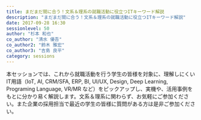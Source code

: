 ```yaml
---
title: まだまだ間に合う！文系＆理系の就職活動に役立つITキーワード解説
description: "まだまだ間に合う！文系＆理系の就職活動に役立つITキーワード解説"
date: 2017-09-28 16:30
sessionlevel: 50
author: "杉本 和也"
co_author: "清水 優吾"
co_author2: "鈴木 雅宏"
co_author3: "吉島 良平"
category: sessions
---
```

本セッションでは、これから就職活動を行う学生の皆様を対象に、理解しにくいIT用語（IoT, AI, CRM/SFA, ERP, BI, UI/UX, Design, Deep Learning, Programing Language, VR/MR など）をピックアップし、実機や、活用事例をもとに分かり易く解説します。文系＆理系に関わらず、お気軽にご参加ください。また企業の採用担当で最近の学生の皆様に質問がある方は是非ご参加ください。
